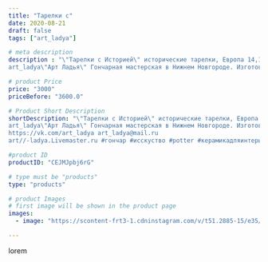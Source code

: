 ```yaml
---
title: "Тарелки с"
date: 2020-08-21
draft: false
tags: ["art_ladya"]

# meta description
description : "\"Тарелки с Историей\" исторические тарелки, Европа 14,15век.
art_ladya\"Арт Ладья\" Гончарная мастерская в Нижнем Новгороде. Изготовление керамики и мастер//-к"

# product Price
price: "3000"
priceBefore: "3600.0"

# Product Short Description
shortDescription: "\"Тарелки с Историей\" исторические тарелки, Европа 14,15век.
art_ladya\"Арт Ладья\" Гончарная мастерская в Нижнем Новгороде. Изготовление керамики и мастер//-классы по обучению. 
https://vk.com/art_ladya art_ladya@mail.ru 
art//-ladya.Livemaster.ru #гончар #исскуство #potter #керамикадляинтерьера #керамикаручнаяработа #гончарнаямастерская #керамиканазаказ #handmade #посудаизглины #керамика #гончарнаяпосуда #эксклюзивнаякерамика #painter #dishes #decor #ceramicar #nntoday #claygoods #restaurant #earthenware #ceramic #design #bowl #dish #plate #ceramicart #berries #авторскаякерамика #европейскиетарелки #историческаяреконструкция"

#product ID
productID: "CEJMJpbj6rG"

# type must be "products"
type: "products"

# product Images
# first image will be shown in the product page
images:
  - image: "https://scontent-frt3-1.cdninstagram.com/v/t51.2885-15/e35/117876168_3329776567247371_7516454305988064208_n.jpg?_nc_ht=scontent-frt3-1.cdninstagram.com&_nc_cat=107&_nc_ohc=M5Lb8tBXe1cAX87F_6B&edm=APU89FABAAAA&ccb=7-4&oh=298487996275be19b1ba15efccdcc9fb&oe=612B3E57&_nc_sid=86f79a&ig_cache_key=MjM4MDQ4NzMxNzU2MTI1NjY0Ng%3D%3D.2-ccb7-4"

---
```

lorem
